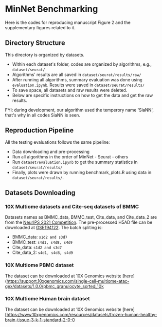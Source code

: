 # MinNet Benchmarking
Here is the codes for reproducing manuscript Figure 2 and the supplementary figures related to it.

## Directory Structure
This directory is organized by datasets.
* Within each dataset's folder, codes are organized by algorithms, e.g., `dataset/seurat/`
* Algorithms' results are all saved in `dataset/seurat/results/raw/`
* After running all algorithms, summary evaluation was done using `evaluation.ipynb`. Results were saved in `dataset/seurat/results/`
* To save space, all datasets and raw results were deleted.
* Below are specific instructions on how to get the data and get the raw results.

FYI: during development, our algorithm used the temperory name 'SiaNN', that's why in all codes SiaNN is seen.

## Reproduction Pipeline
All the testing evaluations follows the same pipeline:
* Data downloading and pre-processing
* Run all algorithms in the order of MinNet - Seurat - others
* Run `dataset/evaluation.ipynb` to get the summary statistics in `dataset/seurat/results/`
* Finally, plots were drawn by running benchmark_plots.R using data in `dataset/seurat/results/`.

## Datasets Downloading
### 10X Multiome datasets and Cite-seq datasets of BMMC
Datasets names as BMMC_data, BMMC_test, Cite_data, and Cite_data_2 are from the [NeurIPS 2021 Competition](https://openproblems.bio/neurips_2021/).
The pre-processed H5AD file can be downloaded at [GSE194122](https://www.ncbi.nlm.nih.gov/geo/query/acc.cgi?acc=GSE194122).
The batch spliting is:
* BMMC_data: `s1d2 and s3d7`
* BMMC_test: `s4d1, s4d8, s4d9`
* Cite_data: `s1d2 and s3d7`
* Cite_data_2: `s4d1, s4d8, s4d9`


### 10X Multiome PBMC dataset
The dataset can be downloaded at 10X Genomics website [here](https://support.10xgenomics.com/single-cell-multiome-atac-gex/datasets/1.0.0/pbmc_granulocyte_sorted_10k

### 10X Multiome Human brain dataset
The dataset can be downloaded at 10X Genomics website [here][https://www.10xgenomics.com/resources/datasets/frozen-human-healthy-brain-tissue-3-k-1-standard-2-0-0








